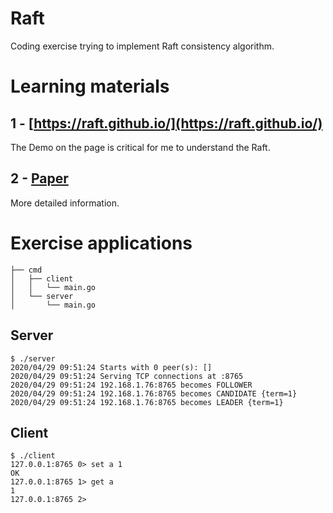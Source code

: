 Raft
====

Coding exercise trying to implement Raft consistency algorithm.

# Learning materials

## 1 - [https://raft.github.io/](https://raft.github.io/)
The Demo on the page is critical for me to understand the Raft.

## 2 - [Paper](https://raft.github.io/raft.pdf)
More detailed information.

# Exercise applications

```
├── cmd
│   ├── client
│   │   └── main.go
│   └── server
│       └── main.go
```

## Server
```
$ ./server
2020/04/29 09:51:24 Starts with 0 peer(s): []
2020/04/29 09:51:24 Serving TCP connections at :8765
2020/04/29 09:51:24 192.168.1.76:8765 becomes FOLLOWER
2020/04/29 09:51:24 192.168.1.76:8765 becomes CANDIDATE {term=1}
2020/04/29 09:51:24 192.168.1.76:8765 becomes LEADER {term=1}
```

## Client
```
$ ./client
127.0.0.1:8765 0> set a 1
OK
127.0.0.1:8765 1> get a
1
127.0.0.1:8765 2>
```
